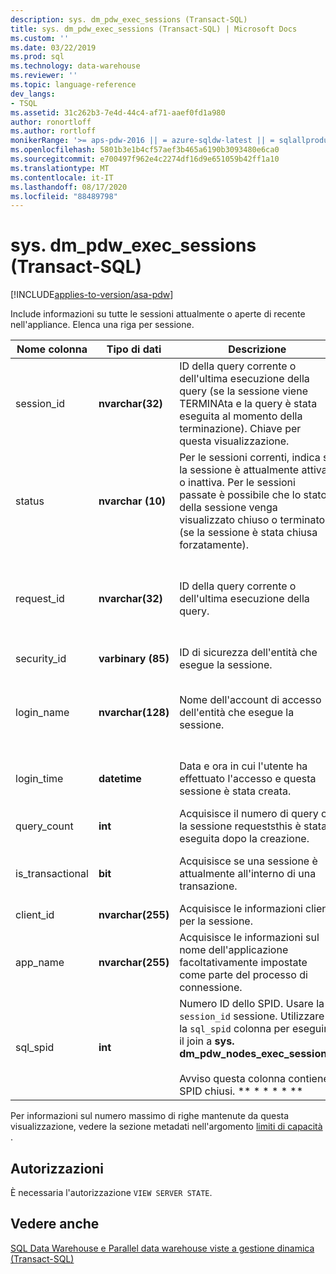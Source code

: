 ```yaml
---
description: sys. dm_pdw_exec_sessions (Transact-SQL)
title: sys. dm_pdw_exec_sessions (Transact-SQL) | Microsoft Docs
ms.custom: ''
ms.date: 03/22/2019
ms.prod: sql
ms.technology: data-warehouse
ms.reviewer: ''
ms.topic: language-reference
dev_langs:
- TSQL
ms.assetid: 31c262b3-7e4d-44c4-af71-aaef0fd1a980
author: ronortloff
ms.author: rortloff
monikerRange: '>= aps-pdw-2016 || = azure-sqldw-latest || = sqlallproducts-allversions'
ms.openlocfilehash: 5801b3e1b4cf57aef3b465a6190b3093480e6ca0
ms.sourcegitcommit: e700497f962e4c2274df16d9e651059b42ff1a10
ms.translationtype: MT
ms.contentlocale: it-IT
ms.lasthandoff: 08/17/2020
ms.locfileid: "88489798"
---
```

# <a name="sysdm_pdw_exec_sessions-transact-sql"></a>sys. dm_pdw_exec_sessions (Transact-SQL)
[!INCLUDE[applies-to-version/asa-pdw](../../includes/applies-to-version/asa-pdw.md)]

  Include informazioni su tutte le sessioni attualmente o aperte di recente nell'appliance. Elenca una riga per sessione.  
  
|Nome colonna|Tipo di dati|Descrizione|Range|  
|-----------------|---------------|-----------------|-----------|  
|session_id|**nvarchar(32)**|ID della query corrente o dell'ultima esecuzione della query (se la sessione viene TERMINAta e la query è stata eseguita al momento della terminazione). Chiave per questa visualizzazione.|Univoco in tutte le sessioni del sistema.|  
|status|**nvarchar (10)**|Per le sessioni correnti, indica se la sessione è attualmente attiva o inattiva. Per le sessioni passate è possibile che lo stato della sessione venga visualizzato chiuso o terminato (se la sessione è stata chiusa forzatamente).|' ACTIVE ',' CLOSED ',' IDLE ',' TERMINATE '|  
|request_id|**nvarchar(32)**|ID della query corrente o dell'ultima esecuzione della query.|Univoco tra tutte le richieste nel sistema. Null se non ne è stato eseguito nessuno.|  
|security_id|**varbinary (85)**|ID di sicurezza dell'entità che esegue la sessione.||  
|login_name|**nvarchar(128)**|Nome dell'account di accesso dell'entità che esegue la sessione.|Qualsiasi stringa conforme alle convenzioni di denominazione degli utenti.|  
|login_time|**datetime**|Data e ora in cui l'utente ha effettuato l'accesso e questa sessione è stata creata.|**DateTime** valido prima dell'ora corrente.|  
|query_count|**int**|Acquisisce il numero di query o la sessione requeststhis è stata eseguita dopo la creazione.|Maggiore o uguale a 0.|  
|is_transactional|**bit**|Acquisisce se una sessione è attualmente all'interno di una transazione.|0 per il commit automatico, 1 per transazionale.|  
|client_id|**nvarchar(255)**|Acquisisce le informazioni client per la sessione.|Qualsiasi stringa valida.|  
|app_name|**nvarchar(255)**|Acquisisce le informazioni sul nome dell'applicazione facoltativamente impostate come parte del processo di connessione.|Qualsiasi stringa valida.|  
|sql_spid|**int**|Numero ID dello SPID. Usare la `session_id` sessione. Utilizzare la `sql_spid` colonna per eseguire il join a **sys. dm_pdw_nodes_exec_sessions**.<br /><br /> Avviso questa colonna contiene SPID chiusi. ** \* \* \* \* **||  
  
 Per informazioni sul numero massimo di righe mantenute da questa visualizzazione, vedere la sezione metadati nell'argomento [limiti di capacità](/azure/sql-data-warehouse/sql-data-warehouse-service-capacity-limits#metadata) .  
  
## <a name="permissions"></a>Autorizzazioni  
 È necessaria l'autorizzazione `VIEW SERVER STATE`.  
  
## <a name="see-also"></a>Vedere anche  
 [SQL Data Warehouse e Parallel data warehouse viste a gestione dinamica &#40;Transact-SQL&#41;](../../relational-databases/system-dynamic-management-views/sql-and-parallel-data-warehouse-dynamic-management-views.md)  
  
  
